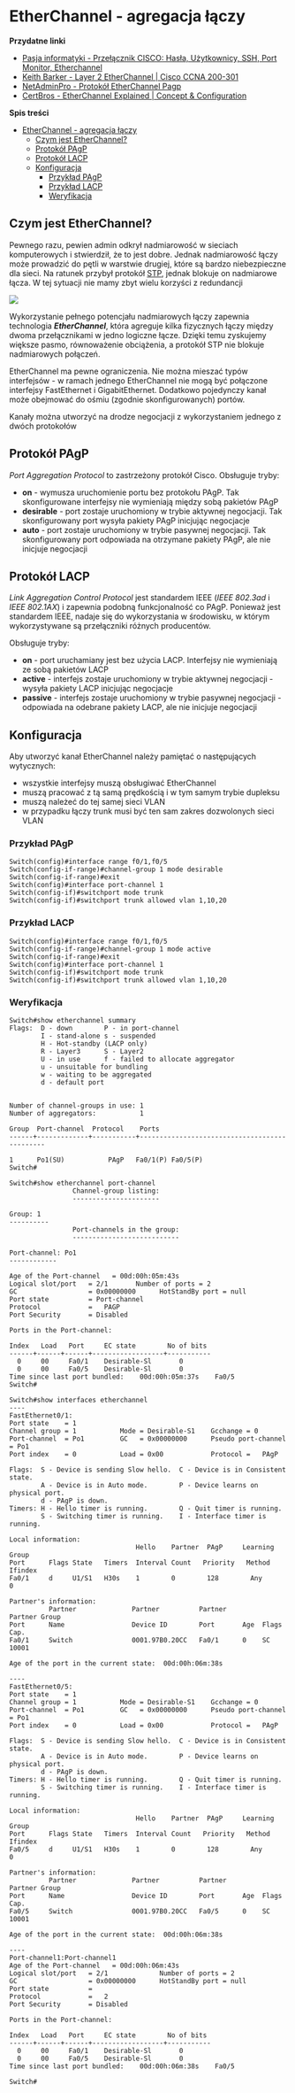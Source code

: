 # EtherChannel - agregacja łączy

**Przydatne linki**

- [Pasja informatyki - Przełącznik CISCO: Hasła, Użytkownicy, SSH, Port Monitor, Etherchannel](https://www.youtube.com/watch?v=Ntbt47XKSXg)
- [Keith Barker - Layer 2 EtherChannel | Cisco CCNA 200-301](https://www.youtube.com/watch?v=-7_PuMos2h8)
- [NetAdminPro - Protokół EtherChannel Pagp](https://netadminpro.pl/protokol-etherchannel-pagp/)
- [CertBros - EtherChannel Explained | Concept & Configuration](https://www.youtube.com/watch?v=j6-kadxwIFQ)

**Spis treści**
- [EtherChannel - agregacja łączy](#etherchannel---agregacja-łączy)
  - [Czym jest EtherChannel?](#czym-jest-etherchannel)
  - [Protokół PAgP](#protokół-pagp)
  - [Protokół LACP](#protokół-lacp)
  - [Konfiguracja](#konfiguracja)
    - [Przykład PAgP](#przykład-pagp)
    - [Przykład LACP](#przykład-lacp)
    - [Weryfikacja](#weryfikacja)

## Czym jest EtherChannel?

Pewnego razu, pewien admin odkrył nadmiarowość w sieciach komputerowych i stwierdził, że to jest dobre. Jednak nadmiarowość łączy może prowadzić do pętli w warstwie drugiej, które są bardzo niebezpieczne dla sieci. Na ratunek przybył protokół [STP](https://en.wikipedia.org/wiki/Spanning_Tree_Protocol), jednak blokuje on nadmiarowe łącza. W tej sytuacji nie mamy zbyt wielu korzyści z redundancji

![](stp_blocked_redundancy.png)

Wykorzystanie pełnego potencjału nadmiarowych łączy zapewnia technologia ***EtherChannel***, która agreguje kilka fizycznych łączy między dwoma przełącznikami w jedno logiczne łącze. Dzięki temu zyskujemy większe pasmo, równoważenie obciążenia, a protokół STP nie blokuje nadmiarowych połączeń.

EtherChannel ma pewne ograniczenia. Nie można mieszać typów interfejsów - w ramach jednego EtherChannel nie mogą być połączone interfejsy FastEthernet i GigabitEthernet. Dodatkowo pojedynczy kanał może obejmować do ośmiu (zgodnie skonfigurowanych) portów.

Kanały można utworzyć na drodze negocjacji z wykorzystaniem jednego z dwóch protokołów

## Protokół PAgP

*Port Aggregation Protocol* to zastrzeżony protokół Cisco. Obsługuje tryby:

- **on** - wymusza uruchomienie portu bez protokołu PAgP. Tak skonfigurowane interfejsy nie wymieniają między sobą pakietów PAgP
- **desirable** - port zostaje uruchomiony w trybie aktywnej negocjacji. Tak skonfigurowany port wysyła pakiety PAgP inicjując negocjacje
- **auto** - port zostaje uruchomiony w trybie pasywnej negocjacji. Tak skonfigurowany port odpowiada na otrzymane pakiety PAgP, ale nie inicjuje negocjacji

## Protokół LACP

*Link Aggregation Control Protocol* jest standardem IEEE (*IEEE 802.3ad* i *IEEE 802.1AX*) i zapewnia podobną funkcjonalność co PAgP. Ponieważ jest standardem IEEE, nadaje się do wykorzystania w środowisku, w którym wykorzystywane są przełączniki różnych producentów.

Obsługuje tryby:

- **on** - port uruchamiany jest bez użycia LACP. Interfejsy nie wymieniają ze sobą pakietów LACP
- **active** - interfejs zostaje uruchomiony w trybie aktywnej negocjacji - wysyła pakiety LACP inicjując negocjacje
- **passive** - interfejs zostaje uruchomiony w trybie pasywnej negocjacji - odpowiada na odebrane pakiety LACP, ale nie inicjuje negocjacji

## Konfiguracja

Aby utworzyć kanał EtherChannel należy pamiętać o następujących wytycznych:

- wszystkie interfejsy muszą obsługiwać EtherChannel
- muszą pracować z tą samą prędkością i w tym samym trybie dupleksu
- muszą należeć do tej samej sieci VLAN
- w przypadku łączy trunk musi być ten sam zakres dozwolonych sieci VLAN

### Przykład PAgP

```
Switch(config)#interface range f0/1,f0/5
Switch(config-if-range)#channel-group 1 mode desirable
Switch(config-if-range)#exit
Switch(config)#interface port-channel 1
Switch(config-if)#switchport mode trunk
Switch(config-if)#switchport trunk allowed vlan 1,10,20
```

### Przykład LACP

```
Switch(config)#interface range f0/1,f0/5
Switch(config-if-range)#channel-group 1 mode active
Switch(config-if-range)#exit
Switch(config)#interface port-channel 1
Switch(config-if)#switchport mode trunk
Switch(config-if)#switchport trunk allowed vlan 1,10,20
```

### Weryfikacja

```
Switch#show etherchannel summary
Flags:  D - down        P - in port-channel
        I - stand-alone s - suspended
        H - Hot-standby (LACP only)
        R - Layer3      S - Layer2
        U - in use      f - failed to allocate aggregator
        u - unsuitable for bundling
        w - waiting to be aggregated
        d - default port


Number of channel-groups in use: 1
Number of aggregators:           1

Group  Port-channel  Protocol    Ports
------+-------------+-----------+----------------------------------------------

1      Po1(SU)           PAgP   Fa0/1(P) Fa0/5(P) 
Switch#
```

```
Switch#show etherchannel port-channel 
                Channel-group listing:
                ----------------------

Group: 1
----------
                Port-channels in the group:
                ---------------------------

Port-channel: Po1
------------

Age of the Port-channel   = 00d:00h:05m:43s
Logical slot/port   = 2/1       Number of ports = 2
GC                  = 0x00000000      HotStandBy port = null
Port state          = Port-channel 
Protocol            =   PAGP
Port Security       = Disabled

Ports in the Port-channel:

Index   Load   Port     EC state        No of bits
------+------+------+------------------+-----------
  0     00     Fa0/1    Desirable-Sl       0
  0     00     Fa0/5    Desirable-Sl       0
Time since last port bundled:    00d:00h:05m:37s    Fa0/5
Switch#
```

```
Switch#show interfaces etherchannel 
----
FastEthernet0/1:
Port state    = 1
Channel group = 1           Mode = Desirable-S1    Gcchange = 0
Port-channel  = Po1         GC   = 0x00000000      Pseudo port-channel = Po1
Port index    = 0           Load = 0x00            Protocol =   PAgP

Flags:  S - Device is sending Slow hello.  C - Device is in Consistent state.
        A - Device is in Auto mode.        P - Device learns on physical port.
        d - PAgP is down.
Timers: H - Hello timer is running.        Q - Quit timer is running.
        S - Switching timer is running.    I - Interface timer is running.

Local information:
                                Hello    Partner  PAgP     Learning  Group
Port      Flags State   Timers  Interval Count   Priority   Method  Ifindex
Fa0/1     d     U1/S1   H30s    1        0        128        Any      0

Partner's information:
          Partner              Partner          Partner         Partner Group
Port      Name                 Device ID        Port       Age  Flags   Cap.
Fa0/1     Switch               0001.97B0.20CC   Fa0/1      0    SC     10001    

Age of the port in the current state:  00d:00h:06m:38s

----
FastEthernet0/5:
Port state    = 1
Channel group = 1           Mode = Desirable-S1    Gcchange = 0
Port-channel  = Po1         GC   = 0x00000000      Pseudo port-channel = Po1
Port index    = 0           Load = 0x00            Protocol =   PAgP

Flags:  S - Device is sending Slow hello.  C - Device is in Consistent state.
        A - Device is in Auto mode.        P - Device learns on physical port.
        d - PAgP is down.
Timers: H - Hello timer is running.        Q - Quit timer is running.
        S - Switching timer is running.    I - Interface timer is running.

Local information:
                                Hello    Partner  PAgP     Learning  Group
Port      Flags State   Timers  Interval Count   Priority   Method  Ifindex
Fa0/5     d     U1/S1   H30s    1        0        128        Any      0

Partner's information:
          Partner              Partner          Partner         Partner Group
Port      Name                 Device ID        Port       Age  Flags   Cap.
Fa0/5     Switch               0001.97B0.20CC   Fa0/5      0    SC     10001    

Age of the port in the current state:  00d:00h:06m:38s

----
Port-channel1:Port-channel1
Age of the Port-channel   = 00d:00h:06m:43s
Logical slot/port   = 2/1             Number of ports = 2
GC                  = 0x00000000      HotStandBy port = null
Port state          = 
Protocol            =   2
Port Security       = Disabled

Ports in the Port-channel:

Index   Load   Port     EC state        No of bits
------+------+------+------------------+-----------
  0     00     Fa0/1    Desirable-Sl       0
  0     00     Fa0/5    Desirable-Sl       0
Time since last port bundled:    00d:00h:06m:38s    Fa0/5

Switch#
```